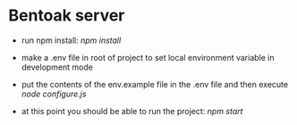 # Bentoak server

* run npm install:
    _npm install_
    
* make a .env file in root of project to set local environment variable in development mode
* put the contents of the env.example file in the .env file and then execute 
_node configure.js_

* at this point you should  be able to run the project:
_npm start_
